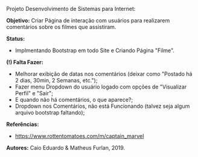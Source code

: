 Projeto Desenvolvimento de Sistemas para Internet:

**Objetivo:** Criar Página de interação com usuários para realizarem comentários sobre os filmes que assistiram.

**Status:**
- Implmentando Bootstrap em todo Site e Criando Página "Filme".

**(!) Falta Fazer:**
- Melhorar exibição de datas nos comentários (deixar como "Postado há 2 dias, 30min, 2 Semanas, etc.");
- Fazer menu Dropdown do usuário logado com opções de "Visualizar Perfil" e "Sair";
- E quando não há comentários, o que aparece?;
- Dropdown nos Comentários, não está Funcionando (talvez seja algum arquivo bootstrap faltando);

**Referências:**

- https://www.rottentomatoes.com/m/captain_marvel

**Autores:** Caio Eduardo & Matheus Furlan, 2019.